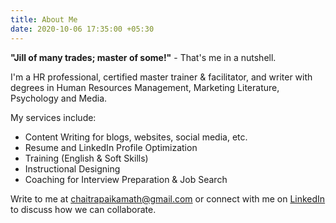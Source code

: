 ```yaml
---
title: About Me
date: 2020-10-06 17:35:00 +05:30
---
```


**"Jill of many trades; master of some!"** - That's me in a nutshell. 

I'm a HR professional, certified master trainer & facilitator, and writer with degrees in Human Resources Management, Marketing Literature, Psychology and Media.

My services include:
* Content Writing for blogs, websites, social media, etc.
* Resume and LinkedIn Profile Optimization
* Training (English & Soft Skills)
* Instructional Designing
* Coaching for Interview Preparation & Job Search

Write to me at [chaitrapaikamath@gmail.com](mailto:chaitrapaikamath@gmail.com) or connect with me on [LinkedIn](https://www.linkedin.com/in/chaitrapaikamath/) to discuss how we can collaborate. 
